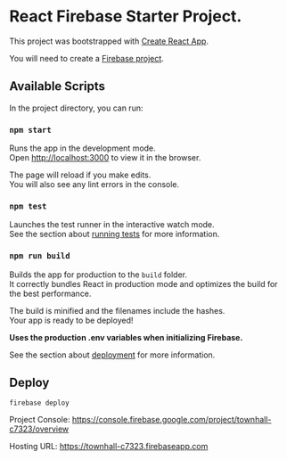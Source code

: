 # React Firebase Starter Project.

This project was bootstrapped with
[Create React App](https://github.com/facebook/create-react-app).

You will need to create a [Firebase project](https://firebase.google.com/).

## Available Scripts

In the project directory, you can run:

### `npm start`

Runs the app in the development mode.<br> Open
[http://localhost:3000](http://localhost:3000) to view it in the browser.

The page will reload if you make edits.<br> You will also see any lint errors in
the console.

### `npm test`

Launches the test runner in the interactive watch mode.<br> See the section
about
[running tests](https://facebook.github.io/create-react-app/docs/running-tests)
for more information.

### `npm run build`

Builds the app for production to the `build` folder.<br> It correctly bundles
React in production mode and optimizes the build for the best performance.

The build is minified and the filenames include the hashes.<br> Your app is
ready to be deployed!

**Uses the production .env variables when initializing Firebase.**

See the section about
[deployment](https://facebook.github.io/create-react-app/docs/deployment) for
more information.

## Deploy

`firebase deploy`

Project Console:
https://console.firebase.google.com/project/townhall-c7323/overview

Hosting URL: https://townhall-c7323.firebaseapp.com

